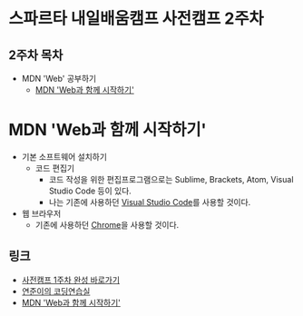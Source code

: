 # 스파르타 내일배움캠프 사전캠프 2주차

## 2주차 목차
- MDN 'Web' 공부하기
  - [MDN 'Web과 함께 시작하기'](#mdn-web과-함께-시작하기)

# MDN 'Web과 함께 시작하기'
- 기본 소프트웨어 설치하기
  - 코드 편집기
    - 코드 작성을 위한 편집프로그램으로는 Sublime, Brackets, Atom, Visual Studio Code 등이 있다.
    - 나는 기존에 사용하던 [Visual Studio Code](https://code.visualstudio.com/)를 사용할 것이다.
- 웹 브라우저
    - 기존에 사용하던 [Chrome](https://www.google.com/chrome/)을 사용할 것이다.

## 링크
- [사전캠프 1주차 완성 바로가기](http://leeyj85.shop/)
- [연준이의 코딩연습실](https://leeyeonjun85.github.io/home/)
- [MDN 'Web과 함께 시작하기'](https://developer.mozilla.org/ko/docs/Learn/Getting_started_with_the_web)
